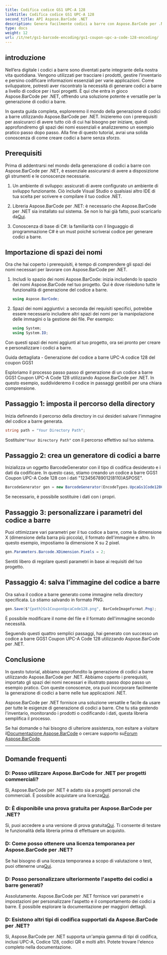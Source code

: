 ```yaml
---
title: Codifica codice GS1 UPC-A 128
linktitle: Codifica codice GS1 UPC-A 128
second_title: API Aspose.BarCode .NET
description: Genera facilmente codici a barre con Aspose.BarCode per .NET la tua soluzione completa per la generazione di codici a barre. Inizia oggi!
type: docs
weight: 12
url: /it/net/gs1-barcode-encoding/gs1-coupon-upc-a-code-128-encoding/
---
```


## introduzione

Nell’era digitale i codici a barre sono diventati parte integrante della nostra vita quotidiana. Vengono utilizzati per tracciare i prodotti, gestire l'inventario e persino codificare informazioni essenziali per varie applicazioni. Come sviluppatore, potresti aver riscontrato la necessità di generare codici a barre a livello di codice per i tuoi progetti. È qui che entra in gioco Aspose.BarCode per .NET, offrendo una soluzione potente e versatile per la generazione di codici a barre.

In questa guida completa, esploreremo il mondo della generazione di codici a barre utilizzando Aspose.BarCode per .NET. Inizieremo con i prerequisiti per assicurarci di avere tutto ciò di cui hai bisogno per iniziare, quindi approfondiremo gli spazi dei nomi essenziali e analizzeremo un esempio pratico passo dopo passo. Alla fine di questo tutorial, avrai una solida conoscenza di come creare codici a barre senza sforzo.

## Prerequisiti

Prima di addentrarsi nel mondo della generazione di codici a barre con Aspose.BarCode per .NET, è essenziale assicurarsi di avere a disposizione gli strumenti e le conoscenze necessarie.

1. Un ambiente di sviluppo: assicurati di avere configurato un ambiente di sviluppo funzionante. Ciò include Visual Studio o qualsiasi altro IDE di tua scelta per scrivere e compilare il tuo codice .NET.

2.  Libreria Aspose.BarCode per .NET: è necessario che Aspose.BarCode per .NET sia installato sul sistema. Se non lo hai già fatto, puoi scaricarlo da[Qui](https://releases.aspose.com/barcode/net/).

3. Conoscenza di base di C#: la familiarità con il linguaggio di programmazione C# è un must poiché scriverai codice per generare codici a barre.

## Importazione di spazi dei nomi

Ora che hai coperto i prerequisiti, è tempo di comprendere gli spazi dei nomi necessari per lavorare con Aspose.BarCode per .NET.

1. Includi lo spazio dei nomi Aspose.BarCode: inizia includendo lo spazio dei nomi Aspose.BarCode nel tuo progetto. Qui è dove risiedono tutte le funzionalità di generazione del codice a barre.

   ```csharp
   using Aspose.BarCode;
   ```

2. Spazi dei nomi aggiuntivi: a seconda dei requisiti specifici, potrebbe essere necessario includere altri spazi dei nomi per la manipolazione delle immagini o la gestione dei file. Per esempio:

   ```csharp
   using System;
   using System.IO;
   ```

Con questi spazi dei nomi aggiunti al tuo progetto, ora sei pronto per creare e personalizzare i codici a barre.

Guida dettagliata - Generazione del codice a barre UPC-A codice 128 del coupon GGS1

Esploriamo il processo passo passo di generazione di un codice a barre GGS1 Coupon UPC-A Code 128 utilizzando Aspose.BarCode per .NET. In questo esempio, suddivideremo il codice in passaggi gestibili per una chiara comprensione.

## Passaggio 1: imposta il percorso della directory

Inizia definendo il percorso della directory in cui desideri salvare l'immagine del codice a barre generata.

```csharp
string path = "Your Directory Path";
```

 Sostituire`"Your Directory Path"` con il percorso effettivo sul tuo sistema.

## Passaggio 2: crea un generatore di codici a barre

Inizializza un oggetto BarcodeGenerator con il tipo di codifica desiderato e i dati da codificare. In questo caso, stiamo creando un codice a barre GGS1 Coupon UPC-A Code 128 con i dati "123456789012(8110)ASPOSE".

```csharp
BarcodeGenerator gen = new BarcodeGenerator(EncodeTypes.UpcaGs1Code128Coupon, "123456789012(8110)ASPOSE");
```

Se necessario, è possibile sostituire i dati con i propri.

## Passaggio 3: personalizzare i parametri del codice a barre

Puoi ottimizzare vari parametri per il tuo codice a barre, come la dimensione X (dimensione della barra più piccola), il formato dell'immagine e altro. In questo esempio, impostiamo la dimensione X su 2 pixel.

```csharp
gen.Parameters.Barcode.XDimension.Pixels = 2;
```

Sentiti libero di regolare questi parametri in base ai requisiti del tuo progetto.

## Passaggio 4: salva l'immagine del codice a barre

Ora salva il codice a barre generato come immagine nella directory specificata. Lo stiamo salvando in formato PNG.

```csharp
gen.Save($"{path}Gs1CouponUpcaCode128.png", BarCodeImageFormat.Png);
```

È possibile modificare il nome del file e il formato dell'immagine secondo necessità.

Seguendo questi quattro semplici passaggi, hai generato con successo un codice a barre GGS1 Coupon UPC-A Code 128 utilizzando Aspose.BarCode per .NET.

## Conclusione

In questo tutorial, abbiamo approfondito la generazione di codici a barre utilizzando Aspose.BarCode per .NET. Abbiamo coperto i prerequisiti, importato gli spazi dei nomi necessari e illustrato passo dopo passo un esempio pratico. Con queste conoscenze, ora puoi incorporare facilmente la generazione di codici a barre nelle tue applicazioni .NET.

Aspose.BarCode per .NET fornisce una soluzione versatile e facile da usare per tutte le esigenze di generazione di codici a barre. Che tu stia gestendo l'inventario, monitorando i prodotti o codificando i dati, questa libreria semplifica il processo.

 Se hai domande o hai bisogno di ulteriore assistenza, non esitare a visitare il[Documentazione Aspose.BarCode](https://reference.aspose.com/barcode/net/) o cercare supporto su[Forum Aspose.BarCode](https://forum.aspose.com/c/barcode/13).

---

## Domande frequenti

### D: Posso utilizzare Aspose.BarCode for .NET per progetti commerciali?
 Sì, Aspose.BarCode per .NET è adatto sia a progetti personali che commerciali. È possibile acquistare una licenza[Qui](https://purchase.aspose.com/buy).

### D: È disponibile una prova gratuita per Aspose.BarCode per .NET?
Sì, puoi accedere a una versione di prova gratuita[Qui](https://releases.aspose.com/). Ti consente di testare le funzionalità della libreria prima di effettuare un acquisto.

### D: Come posso ottenere una licenza temporanea per Aspose.BarCode per .NET?
 Se hai bisogno di una licenza temporanea a scopo di valutazione o test, puoi ottenerne una[Qui](https://purchase.aspose.com/temporary-license/).

### D: Posso personalizzare ulteriormente l'aspetto dei codici a barre generati?
Assolutamente. Aspose.BarCode per .NET fornisce vari parametri e impostazioni per personalizzare l'aspetto e il comportamento dei codici a barre. È possibile esplorare la documentazione per maggiori dettagli.

### D: Esistono altri tipi di codifica supportati da Aspose.BarCode per .NET?
Sì, Aspose.BarCode per .NET supporta un'ampia gamma di tipi di codifica, inclusi UPC-A, Codice 128, codici QR e molti altri. Potete trovare l'elenco completo nella documentazione.